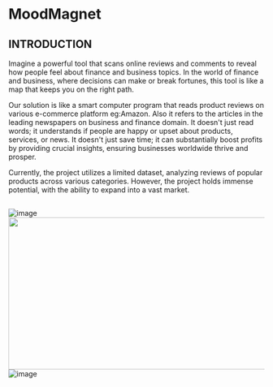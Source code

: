 # MoodMagnet

## INTRODUCTION
 Imagine a powerful tool that scans online reviews and comments to reveal how people feel about finance and business topics. In the world of finance and business, where decisions can make or break fortunes, this tool is like a map that keeps you on the right path.
 
 Our solution is like a smart computer program that reads product reviews on various e-commerce platform eg:Amazon. Also it refers to the articles in the  leading newspapers on   business and finance domain. 
 It doesn't just read words; it understands if people are happy or upset about products, services, or news.
 It doesn't just save time; it can substantially boost profits by providing crucial insights, ensuring businesses worldwide thrive and prosper.

 Currently, the project utilizes a limited dataset, analyzing reviews of popular products across various categories. However, the project holds immense potential, with the ability to expand into a vast 
market.

## 
 ![image](https://github.com/radhikaa-gupta/MoodMagnet/assets/123308047/1feb8649-a919-469f-a12c-6d8b73a3c9cc)
 <img src = "https://github.com/radhikaa-gupta/MoodMagnet/assets/123308047/1feb8649-a919-469f-a12c-6d8b73a3c9cc"  width = 600 height =300 >
 ![image](https://github.com/radhikaa-gupta/MoodMagnet/assets/123308047/c9965512-3db6-4ff3-a432-725f4f6e931d)


